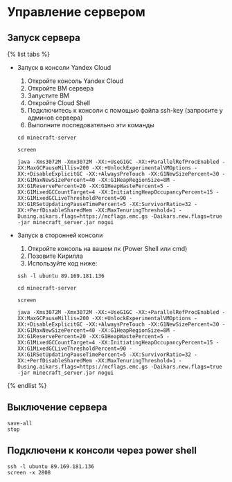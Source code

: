 # Управление сервером

## Запуск сервера
{% list tabs %}

- Запуск в консоли Yandex Cloud

  1. Откройте консоль Yandex Cloud
  2. Откройте ВМ сервера
  3. Запустите ВМ
  4. Откройте Cloud Shell
  5. Подключитесь к консоли с помощью файла ssh-key (запросите у админов сервера)
  6. Выполните последовательно эти команды
  ```
  cd minecraft-server
  ```
  ```
  screen
  ```
  ```
  java -Xms3072M -Xmx3072M -XX:+UseG1GC -XX:+ParallelRefProcEnabled -XX:MaxGCPauseMillis=200 -XX:+UnlockExperimentalVMOptions -XX:+DisableExplicitGC -XX:+AlwaysPreTouch -XX:G1NewSizePercent=30 -  XX:G1MaxNewSizePercent=40 -XX:G1HeapRegionSize=8M -XX:G1ReservePercent=20 -XX:G1HeapWastePercent=5 -XX:G1MixedGCCountTarget=4 -XX:InitiatingHeapOccupancyPercent=15 -XX:G1MixedGCLiveThresholdPercent=90 -XX:G1RSetUpdatingPauseTimePercent=5 -XX:SurvivorRatio=32 -XX:+PerfDisableSharedMem -XX:MaxTenuringThreshold=1 -Dusing.aikars.flags=https://mcflags.emc.gs -Daikars.new.flags=true -jar minecraft_server.jar nogui
  ```

- Запуск в сторонней консоли

  1. Откройте консоль на вашем пк (Power Shell или cmd)
  2. Позовите Кирилла
  3. Используйте код ниже:
  ```
  ssh -l ubuntu 89.169.181.136
  ```
  ```
  cd minecraft-server
  ```
  ```
  screen
  ```
  ```
  java -Xms3072M -Xmx3072M -XX:+UseG1GC -XX:+ParallelRefProcEnabled -XX:MaxGCPauseMillis=200 -XX:+UnlockExperimentalVMOptions -XX:+DisableExplicitGC -XX:+AlwaysPreTouch -XX:G1NewSizePercent=30 -  XX:G1MaxNewSizePercent=40 -XX:G1HeapRegionSize=8M -XX:G1ReservePercent=20 -XX:G1HeapWastePercent=5 -XX:G1MixedGCCountTarget=4 -XX:InitiatingHeapOccupancyPercent=15 -XX:G1MixedGCLiveThresholdPercent=90 -XX:G1RSetUpdatingPauseTimePercent=5 -XX:SurvivorRatio=32 -XX:+PerfDisableSharedMem -XX:MaxTenuringThreshold=1 -Dusing.aikars.flags=https://mcflags.emc.gs -Daikars.new.flags=true -jar minecraft_server.jar nogui

{% endlist %}

## Выключение сервера
```
save-all
stop
```

## Подключени к консоли через power shell
```
ssh -l ubuntu 89.169.181.136
screen -x 2808
```


